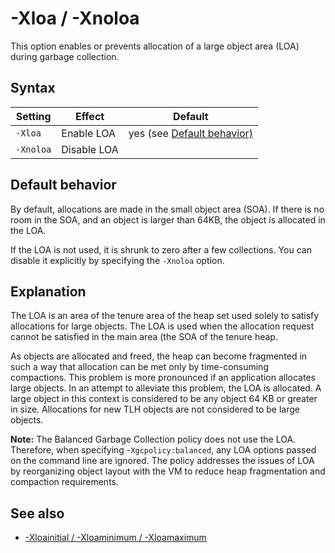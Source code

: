 <!--
* Copyright (c) 2017, 2021 IBM Corp. and others
*
* This program and the accompanying materials are made
* available under the terms of the Eclipse Public License 2.0
* which accompanies this distribution and is available at
* https://www.eclipse.org/legal/epl-2.0/ or the Apache
* License, Version 2.0 which accompanies this distribution and
* is available at https://www.apache.org/licenses/LICENSE-2.0.
*
* This Source Code may also be made available under the
* following Secondary Licenses when the conditions for such
* availability set forth in the Eclipse Public License, v. 2.0
* are satisfied: GNU General Public License, version 2 with
* the GNU Classpath Exception [1] and GNU General Public
* License, version 2 with the OpenJDK Assembly Exception [2].
*
* [1] https://www.gnu.org/software/classpath/license.html
* [2] http://openjdk.java.net/legal/assembly-exception.html
*
* SPDX-License-Identifier: EPL-2.0 OR Apache-2.0 OR GPL-2.0 WITH
* Classpath-exception-2.0 OR LicenseRef-GPL-2.0 WITH Assembly-exception
-->

# -Xloa / -Xnoloa

This option enables or prevents allocation of a large object area (LOA) during garbage collection.

## Syntax

| Setting            | Effect      | Default                                                                                                                        |
|--------------------|-------------|:------------------------------------------------------------------------------------------------------------------------------:|
| `-Xloa`            | Enable LOA  | <i class="fa fa-check" aria-hidden="true"></i><span class="sr-only">yes</span> (see [Default behavior)](#default-behavior) |
| `-Xnoloa`          | Disable LOA |                                                                                                                                |

## Default behavior

By default, allocations are made in the small object area (SOA). If there is no room in the SOA, and an object is larger than 64KB, the object is allocated in the LOA.

If the LOA is not used, it is shrunk to zero after a few collections. You can disable it explicitly by specifying the `-Xnoloa` option.

## Explanation

The LOA is an area of the tenure area of the heap set used solely to satisfy allocations for large objects. The LOA is used when the allocation request cannot be satisfied in the main area (the SOA of the tenure heap.

As objects are allocated and freed, the heap can become fragmented in such a way that allocation can be met only by time-consuming compactions. This problem is more pronounced if an application allocates large objects. In an attempt to alleviate this problem, the LOA is allocated. A large object in this context is considered to be any object 64 KB or greater in size. Allocations for new TLH objects are not considered to be large objects.

<i class="fa fa-pencil-square-o" aria-hidden="true"></i> **Note:** The Balanced Garbage Collection policy does not use the LOA. Therefore, when specifying -`Xgcpolicy:balanced`, any LOA options passed on the command line are ignored. The policy addresses the issues of LOA by reorganizing object layout with the VM to reduce heap fragmentation and compaction requirements. 

## See also

- [-Xloainitial / -Xloaminimum / -Xloamaximum](xloaminimum.md)


<!-- ==== END OF TOPIC ==== xloa.md ==== -->
<!-- ==== END OF TOPIC ==== xnoloa.md ==== -->
